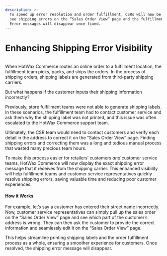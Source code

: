 ```yaml
---
description: >-
  To speed up error resolution and order fulfillment, CSRs will now be able to
  see shipping errors on the “Sales Order View” page and the fulfillment app. 
  Error messages will disappear once fixed.
---
```


# Enhancing Shipping Error Visibility

<figure><img src="https://www.hotwax.co/hubfs/Product%20Updates%20and%20Release%20Notes/2022/July%202022/Product%20Updates/Featured%20Images/Enhancing%20shipping%20error%20visibility.png" alt=""><figcaption></figcaption></figure>

&#x20;When HotWax Commerce routes an online order to a fulfillment location, the fulfillment team picks, packs, and ships the orders. In the process of shipping orders, shipping labels are generated from third-party shipping carriers.&#x20;

But what happens if the customer inputs their shipping information incorrectly?

Previously, store fulfillment teams were not able to generate shipping labels. In these scenarios, the fulfillment team had to contact customer service and ask them why the shipping label was not printed, and this issue was often escalated to the HotWax Commerce support team.&#x20;

Ultimately, the CSR team would need to contact customers and verify each detail in the address to correct it on the “Sales Order View” page. Finding shipping errors and correcting them was a long and tedious manual process that wasted many precious team hours.

To make this process easier for retailers’ customers _and_ customer service teams, HotWax Commerce will now display the exact shipping error message that it receives from the shipping carrier. This enhanced visibility will help fulfillment teams and customer service representatives quickly resolve shipping errors, saving valuable time and reducing poor customer experiences.

#### **How it Works**

For example, let’s say a customer has entered their street name incorrectly. Now, customer service representatives can simply pull up the sales order on the “Sales Order View” page and see which part of the customer’s address is wrong. They can then ask the customer to provide the correct information and seamlessly edit it on the “Sales Order View” page.&#x20;

This helps streamline printing shipping labels and the order fulfillment process as a whole, ensuring a smoother experience for customers. Once resolved, the shipping error message will disappear.

